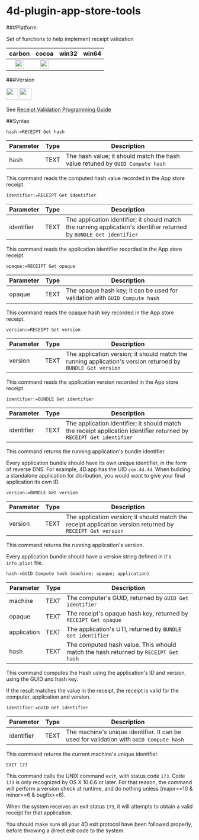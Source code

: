 # 4d-plugin-app-store-tools

###Platform

Set of functions to help implement receipt validation

| carbon | cocoa | win32 | win64 |
|:------:|:-----:|:---------:|:---------:|
|<img src="https://cloud.githubusercontent.com/assets/1725068/22371562/1b091f0a-e4db-11e6-8458-8653954a7cce.png" width="24" height="24" />|<img src="https://cloud.githubusercontent.com/assets/1725068/22371562/1b091f0a-e4db-11e6-8458-8653954a7cce.png" width="24" height="24" />|||

###Version

<img src="https://cloud.githubusercontent.com/assets/1725068/22371270/93e3661c-e4d9-11e6-9021-4a9754c70630.png" width="32" height="32" /> <img src="https://cloud.githubusercontent.com/assets/1725068/18940648/2192ddba-8645-11e6-864d-6d5692d55717.png" width="32" height="32" />

See [Receipt Validation Programming Guide](https://developer.apple.com/library/content/releasenotes/General/ValidateAppStoreReceipt/Introduction.html)

##Syntax

```
hash:=RECEIPT Get hash
```

Parameter|Type|Description
------------|------|----
hash|TEXT|The hash value; it should match the hash value retuned by ``GUID Compute hash``

This command reads the computed hash value recorded in the App store receipt.

```
identifier:=RECEIPT Get identifier
```

Parameter|Type|Description
------------|------|----
identifier |TEXT|The application identifier; it should match the running application's identifier returned by ``BUNDLE Get identifier``

This command reads the application identifier recorded in the App store receipt.

```
opaque:=RECEIPT Get opaque
```

Parameter|Type|Description
------------|------|----
opaque |TEXT|The opaque hash key; it can be used for validation with ``GUID Compute hash``

This command reads the opaque hash key recorded in the App store receipt.

```
version:=RECEIPT Get version
```

Parameter|Type|Description
------------|------|----
version  |TEXT|The application version; it should match the running application's version returned by ``BUNDLE Get version``

This command reads the application version recorded in the App store receipt.

```
identifier:=BUNDLE Get identifier
```

Parameter|Type|Description
------------|------|----
identifier   |TEXT|The application identifier; it should match the receipt application identifier returned by ``RECEIPT Get identifier``

This command returns the running application's bundle identifier.

Every application bundle should have its own unique identifier, in the form of reverse DNS. For example, 4D.app has the UID ``com.4d.4d``. When building a standalone application for disribution, you would want to give your final application its own ID.

```
version:=BUNDLE Get version
```

Parameter|Type|Description
------------|------|----
version    |TEXT|The application version; it should match the receipt application version returned by ``RECEIPT Get version``

This command returns the running application's version.

Every application bundle should have a version string defined in it's ``info.plist`` file.

```
hash:=GUID Compute hash (machine; opaque; application)
```

Parameter|Type|Description
------------|------|----
machine|TEXT|The computer's GUID, returned by ``GUID Get identifier``
opaque|TEXT|The receipt's opaque hash key, returned by ``RECEIPT Get opaque``
application|TEXT|The application's UTI, returned by ``BUNDLE Get identifier``
hash |TEXT|The computed hash value. This whould match the hash returned by ``RECEIPT Get hash``

This command computes the Hash using the application's ID and version, using the GUID and hash key. 

If the result matches the value in the receipt, the receipt is valid for the computer, application and version.

```
identifier:=GUID Get identifier
```

Parameter|Type|Description
------------|------|----
identifier |TEXT|The machine's unique identifier. It can be used for validation with ``GUID Compute hash``

This command returns the current machine's unique identifier.

```
EXIT 173
```

This command calls the UNIX command ``exit``, with status code ``173``. Code ``173`` is only recognized by OS X 10.6.6 or later. For that reason, the command will perform a version check at runtime, and do nothing unless (major>=10 & minor>=6 & bugfix>=6).

When the system receives an exit status ``173``, it will attempts to obtain a valid receipt for that application.

You should make sure all your 4D exit protocol have been followed properly, before throwing a direct exit code to the system.

